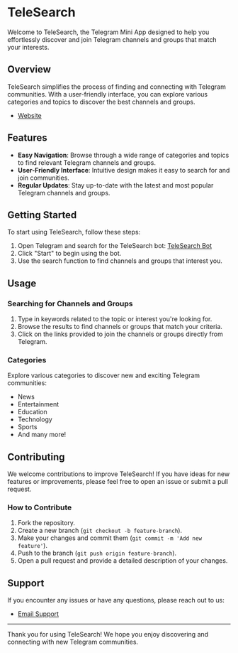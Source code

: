 # TeleSearch

Welcome to TeleSearch, the Telegram Mini App designed to help you effortlessly discover and join Telegram channels and groups that match your interests.

## Overview

TeleSearch simplifies the process of finding and connecting with Telegram communities. With a user-friendly interface, you can explore various categories and topics to discover the best channels and groups.

- [Website](https://telesearch.me/)

  
## Features

- **Easy Navigation**: Browse through a wide range of categories and topics to find relevant Telegram channels and groups.
- **User-Friendly Interface**: Intuitive design makes it easy to search for and join communities.
- **Regular Updates**: Stay up-to-date with the latest and most popular Telegram channels and groups.

## Getting Started

To start using TeleSearch, follow these steps:

1. Open Telegram and search for the TeleSearch bot: [TeleSearch Bot](https://t.me/telesearchmebot/telesearch)
2. Click "Start" to begin using the bot.
3. Use the search function to find channels and groups that interest you.

## Usage

### Searching for Channels and Groups

1. Type in keywords related to the topic or interest you're looking for.
2. Browse the results to find channels or groups that match your criteria.
3. Click on the links provided to join the channels or groups directly from Telegram.

### Categories

Explore various categories to discover new and exciting Telegram communities:
- News
- Entertainment
- Education
- Technology
- Sports
- And many more!

## Contributing

We welcome contributions to improve TeleSearch! If you have ideas for new features or improvements, please feel free to open an issue or submit a pull request.

### How to Contribute

1. Fork the repository.
2. Create a new branch (`git checkout -b feature-branch`).
3. Make your changes and commit them (`git commit -m 'Add new feature'`).
4. Push to the branch (`git push origin feature-branch`).
5. Open a pull request and provide a detailed description of your changes.

## Support

If you encounter any issues or have any questions, please reach out to us:

- [Email Support](mailto:telesearch.me@gmail.com)

---

Thank you for using TeleSearch! We hope you enjoy discovering and connecting with new Telegram communities.

